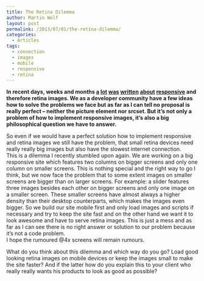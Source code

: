 ```yaml
---
title: The Retina Dilemma
author: Martin Wolf
layout: post
permalink: /2013/07/01/the-retina-dilemma/
categories:
  - Articles
tags:
  - connection
  - images
  - mobile
  - responsive
  - retina
---
```

**In recent days, weeks and months [a][1] [lot][2] [was][3] [written][4] [about][5] [responsive][6] and therefore retina images. We as a developer community have a few ideas how to solve the problems we face but as far as I can tell no proposal is really perfect – neither the picture element nor srcset. But it&#8217;s not only a problem of how to implement responsive images, it&#8217;s also a big philosophical question we have to answer.**

So even if we would have a perfect solution how to implement responsive and retina images we still have the problem, that small retina devices need really really big images but also have the slowest internet connection.  
This is a dilemma I recently stumbled upon again. We are working on a big responsive site which features two columns on bigger screens and only one column on smaller screens. This is nothing special and the right way to go I think, but we now face the problem that to some extent images on smaller screens are bigger than on larger screens. For example: a slider features three images besides each other on bigger screens and only one image on a smaller screen. These smaller screens have almost always a higher density than their desktop counterparts, which makes the images even bigger. So we build our site mobile first and only load images and scripts if necessary and try to keep the site fast and on the other hand we want it to look awesome and have to serve retina images. This is just a mess and as far as I can see there is no right answer or solution to our problem because it&#8217;s not a code problem.  
I hope the rumoured @4x screens will remain rumours.

What do you think about this dilemma and which way do you go? Load good looking retina images on mobile devices or keep the images small to make the site faster? And if the latter how do you explain this to your client who really really wants his products to look as good as possible?

 [1]: http://www.brucelawson.co.uk/2013/responsive-images-intrerim-report/
 [2]: http://daverupert.com/2013/06/ughck-images/
 [3]: http://timkadlec.com/2013/06/why-we-need-responsive-images/?utm_campaign=BDW-23-2013&utm_medium=email&utm_source=newsletter&utm_content=Why%20We%20Need%20Responsive%20Images
 [4]: http://dbushell.com/2013/06/03/the-raster-image-paradox/
 [5]: https://speakerdeck.com/davatron5000/mo-pixels-mo-problems
 [6]: http://responsivenews.co.uk/post/50092458307/images